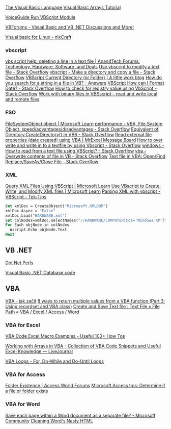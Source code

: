 
[The Visual Basic Language](https://www.functionx.com/visualbasic/index.htm)
[Visual Basic Arrays Tutorial](http://patorjk.com/programming/tutorials/vbarrays.htm)


[VoiceGuide Run VBScript Module](https://www.voiceguide.com/vghelp/source/html/modvbs.htm)

[VBForums - Visual Basic and VB .NET Discussions and More!](https://www.vbforums.com/)

[Visual basic for Linux - nixCraft](https://www.cyberciti.biz/tips/visual-basic-for-linux.html)


### vbscript

[vbs script help: deleting a line in a text file | AnandTech Forums: Technology, Hardware, Software, and Deals](https://forums.anandtech.com/threads/vbs-script-help-deleting-a-line-in-a-text-file.2110549/)
[Use vbscript to modify a text file - Stack Overflow](https://stackoverflow.com/questions/3097205/use-vbscript-to-modify-a-text-file)
[vbscript - Make a directory and copy a file - Stack Overflow](https://stackoverflow.com/questions/1880947/make-a-directory-and-copy-a-file)
[VBScript Current Directory (or Folder) | A little work blog](https://leereid.wordpress.com/2008/03/19/vbscript-current-directory-or-folder/)
[How do you search for a string in a file in VB? - Answers](https://www.answers.com/Q/How_do_you_search_for_a_string_in_a_file_in_VB)
[VBScript How can I Format Date? - Stack Overflow](https://stackoverflow.com/questions/9003923/vbscript-how-can-i-format-date)
[How to check for registry value using VbScript - Stack Overflow](https://stackoverflow.com/questions/1233651/how-to-check-for-registry-value-using-vbscript)
[Work with binary files in VBSscript - read and write local and remote files](https://www.motobit.com/tips/detpg_read-write-binary-files/)


### FSO
[FileSystemObject object | Microsoft Learn](https://learn.microsoft.com/cs-CZ/office/vba/language/reference/user-interface-help/filesystemobject-object)
[performance - VBA, File System Object, speed/advantages/disadvantages - Stack Overflow](https://stackoverflow.com/questions/18387447/vba-file-system-object-speed-advantages-disadvantages)
[Equivalent of Directory.CreateDirectory() in VB6 - Stack Overflow](https://stackoverflow.com/questions/285107/equivalent-of-directory-createdirectory-in-vb6/285131#285131)
[Read external file properties (date created) using VBA | MrExcel Message Board](https://www.mrexcel.com/board/threads/read-external-file-properties-date-created-using-vba.73458/)
[How to over write and write in to a textfile by using Vbscript - Stack Overflow](https://stackoverflow.com/questions/3130892/how-to-over-write-and-write-in-to-a-textfile-by-using-vbscript)
[windows - How to read from a text file using VBScript? - Stack Overflow](https://stackoverflow.com/questions/854975/how-to-read-from-a-text-file-using-vbscript)
[vba - Overwrite contents of file in VB - Stack Overflow](https://stackoverflow.com/questions/27107048/overwrite-contents-of-file-in-vb)
[Text file in VBA: Open/Find Replace/SaveAs/Close File - Stack Overflow](https://stackoverflow.com/questions/10434335/text-file-in-vba-open-find-replace-saveas-close-file)

### XML

[Query XML Files Using VBScript | Microsoft Learn](https://learn.microsoft.com/en-us/previous-versions/technet-magazine/cc895633%28v=msdn.10%29?redirectedfrom=MSDN)
[Use VBscript to Create, Write, and Modify XML files | Microsoft Learn](https://learn.microsoft.com/en-us/previous-versions/technet-magazine/cc194420%28v=msdn.10%29?redirectedfrom=MSDN)
[Parsing XML with vbscript - VBScript - Tek-Tips](https://www.tek-tips.com/viewthread.cfm?qid=1649062)

```vb
Set xmlDoc = CreateObject("Microsoft.XMLDOM")  
xmlDoc.Async = "False"  
xmlDoc.Load("HARDWARE.xml")  
Set colNodes=xmlDoc.selectNodes("//HARDWARE/COMPUTER[@os='Windows XP']")  
For Each objNode in colNodes  
  Wscript.Echo objNode.Text   
Next
```


## VB .NET

[Dot Net Perls](https://www.dotnetperls.com/)

[Visual Basic .NET Database code](https://www.homeandlearn.co.uk/NET/nets12p4.html)


## VBA

[VBA - jak začít](https://www.slezak-petr.cz/VBA/VBA_web.htm)
[8 ways to return multiple values from a VBA function (Part 3: Using recordset and VBA class)](http://www.geeksengine.com/article/vba-function-multiple-values3.html)
[Create and Save Text file : Text File « File Path « VBA / Excel / Access / Word](http://www.java2s.com/Code/VBA-Excel-Access-Word/File-Path/CreateandSaveTextfile.htm)

### VBA for Excel

[VBA Code Excel Macro Examples - Useful 100+ How Tos](https://analysistabs.com/excel-vba/codes-examples-macros-how-tos-most-useful-basics-advanced/)

[Working with Arrays in VBA - Collection of VBA Code Snippets and Useful Excel Knowledge — LiveJournal](https://vba-corner.livejournal.com/3314.html)

[VBA Loops - For, Do-While and Do-Until Loops](https://www.excelfunctions.net/vba-loops.html)


### VBA for Access

[Folder Existence | Access World Forums](https://www.access-programmers.co.uk/forums/threads/folder-existence.27578/)
[Microsoft Access tips: Determine if a file or folder exists](http://allenbrowne.com/func-11.html)


### VBA for Word

[Save each page within a Word document as a separate file? - Microsoft Community](https://answers.microsoft.com/en-us/msoffice/forum/all/save-each-page-within-a-word-document-as-a/80d091f4-f309-49c6-9ea7-2f38c0eb834a)
[Cleaning Word's Nasty HTML](https://blog.codinghorror.com/cleaning-words-nasty-html/)
